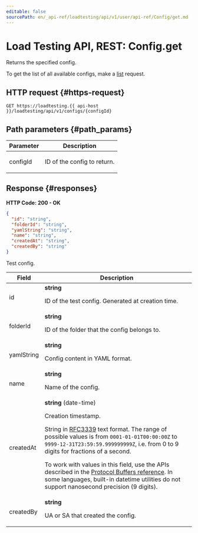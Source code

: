 ```yaml
---
editable: false
sourcePath: en/_api-ref/loadtesting/api/v1/user/api-ref/Config/get.md
---
```


# Load Testing API, REST: Config.get
Returns the specified config.
 
To get the list of all available configs, make a [list](/docs/load-testing/user/api-ref/Config/list) request.
 
## HTTP request {#https-request}
```
GET https://loadtesting.{{ api-host }}/loadtesting/api/v1/configs/{configId}
```
 
## Path parameters {#path_params}
 
Parameter | Description
--- | ---
configId | <p>ID of the config to return.</p> 
 
## Response {#responses}
**HTTP Code: 200 - OK**

```json 
{
  "id": "string",
  "folderId": "string",
  "yamlString": "string",
  "name": "string",
  "createdAt": "string",
  "createdBy": "string"
}
```
Test config.
 
Field | Description
--- | ---
id | **string**<br><p>ID of the test config. Generated at creation time.</p> 
folderId | **string**<br><p>ID of the folder that the config belongs to.</p> 
yamlString | **string**<br><p>Config content in YAML format.</p> 
name | **string**<br><p>Name of the config.</p> 
createdAt | **string** (date-time)<br><p>Creation timestamp.</p> <p>String in <a href="https://www.ietf.org/rfc/rfc3339.txt">RFC3339</a> text format. The range of possible values is from ``0001-01-01T00:00:00Z`` to ``9999-12-31T23:59:59.999999999Z``, i.e. from 0 to 9 digits for fractions of a second.</p> <p>To work with values in this field, use the APIs described in the <a href="https://developers.google.com/protocol-buffers/docs/reference/overview">Protocol Buffers reference</a>. In some languages, built-in datetime utilities do not support nanosecond precision (9 digits).</p> 
createdBy | **string**<br><p>UA or SA that created the config.</p> 